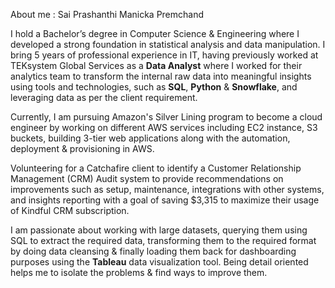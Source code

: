 About me : Sai Prashanthi Manicka Premchand

I hold a Bachelor’s degree in Computer Science & Engineering where I developed a strong foundation in statistical analysis and data manipulation.
I bring 5 years of professional experience in IT, having previously worked at TEKsystem Global Services as a **Data Analyst** where I worked for their analytics team to transform the internal raw data into meaningful insights using tools and technologies, such as **SQL**, **Python** & **Snowflake**, and leveraging data as per the client requirement.

Currently, I am pursuing Amazon's Silver Lining program to become a cloud engineer by working on different AWS services including EC2 instance, S3 buckets, building 3-tier web applications along with the automation, deployment & provisioning in AWS.

Volunteering for a Catchafire client to identify a Customer Relationship Management (CRM) Audit system to provide recommendations on improvements such as setup, maintenance, integrations with other systems, and insights reporting with a goal of saving $3,315 to maximize their usage of Kindful CRM subscription.

I am passionate about working with large datasets, querying them using SQL to extract the required data, transforming them to the required format by doing data cleansing & finally loading them back for dashboarding purposes using the **Tableau** data visualization tool. 
Being detail oriented helps me to isolate the problems & find ways to improve them.

